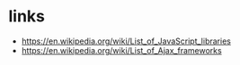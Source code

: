 # links

- <https://en.wikipedia.org/wiki/List_of_JavaScript_libraries>
- <https://en.wikipedia.org/wiki/List_of_Ajax_frameworks>
